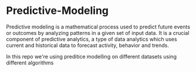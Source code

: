 # Predictive-Modeling

Predictive modeling is a mathematical process used to predict future events or outcomes by analyzing patterns in a given set of input data. It is a crucial component of predictive analytics, a type of data analytics which uses current and historical data to forecast activity, behavior and trends.

In this repo we're using preditice modelling on different datasets using different algorithms
